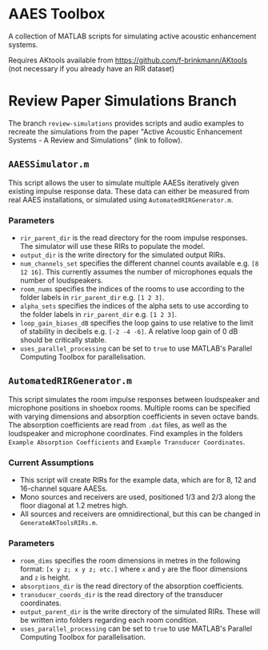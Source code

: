 # AAES Toolbox
A collection of MATLAB scripts for simulating active acoustic enhancement systems.

Requires AKtools available from https://github.com/f-brinkmann/AKtools (not necessary if you already have an RIR dataset)

# Review Paper Simulations Branch
The branch ```review-simulations``` provides scripts and audio examples to recreate the simulations from the paper "Active Acoustic Enhancement Systems - A Review and Simulations" (link to follow).

## ```AAESSimulator.m```

This script allows the user to simulate multiple AAESs iteratively given existing impulse response data. These data can either be measured from real AAES installations, or simulated using ```AutomatedRIRGenerator.m```.

### Parameters

- ```rir_parent_dir``` is the read directory for the room impulse responses. The simulator will use these RIRs to populate the model.
- ```output_dir``` is the write directory for the simulated output RIRs.
- ```num_channels_set``` specifies the different channel counts available e.g. ```[8 12 16]```. This currently assumes the number of microphones equals the number of loudspeakers.
- ```room_nums``` specifies the indices of the rooms to use according to the folder labels in ```rir_parent_dir``` e.g. ```[1 2 3]```.
- ```alpha_sets``` specifies the indices of the alpha sets to use according to the folder labels in ```rir_parent_dir``` e.g. ```[1 2 3]```.
- ```loop_gain_biases_dB``` specifies the loop gains to use relative to the limit of stability in decibels e.g. ```[-2 -4 -6]```. A relative loop gain of 0 dB should be critically stable.
- ```uses_parallel_processing``` can be set to ```true``` to use MATLAB's Parallel Computing Toolbox for parallelisation.

## ```AutomatedRIRGenerator.m```

This script simulates the room impulse responses between loudspeaker and microphone positions in shoebox rooms. Multiple rooms can be specified with varying dimensions and absorption coefficients in seven octave bands. The absorption coefficients are read from ```.dat``` files, as well as the loudspeaker and microphone coordinates. Find examples in the folders ```Example Absorption Coefficients``` and ```Example Transducer Coordinates```.

### Current Assumptions

- This script will create RIRs for the example data, which are for 8, 12 and 16-channel square AAESs.
- Mono sources and receivers are used, positioned 1/3 and 2/3 along the floor diagonal at 1.2 metres high.
- All sources and receivers are omnidirectional, but this can be changed in ```GenerateAKToolsRIRs.m```.

### Parameters

- ```room_dims``` specifies the room dimensions in metres in the following format: ```[x y z; x y z; etc.]``` where ```x``` and ```y``` are the floor dimensions and ```z``` is height.
- ```absorptions_dir``` is the read directory of the absorption coefficients.
- ```transducer_coords_dir``` is the read directory of the transducer coordinates.
- ```output_parent_dir``` is the write directory of the simulated RIRs. These will be written into folders regarding each room condition.
- ```uses_parallel_processing``` can be set to ```true``` to use MATLAB's Parallel Computing Toolbox for parallelisation.
